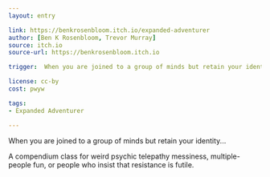 ```yaml
---
layout: entry

link: https://benkrosenbloom.itch.io/expanded-adventurer
author: [Ben K Rosenbloom, Trevor Murray]
source: itch.io
source-url: https://benkrosenbloom.itch.io

trigger:  When you are joined to a group of minds but retain your identity...

license: cc-by
cost: pwyw

tags:
- Expanded Adventurer

---
```

When you are joined to a group of minds but retain your identity...

A compendium class for weird psychic telepathy messiness, multiple-people fun, or people who insist that resistance is futile.